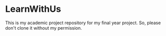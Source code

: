 # LearnWithUs
 This is my academic project repository for my final year project. So, please don't clone it without my permission.

